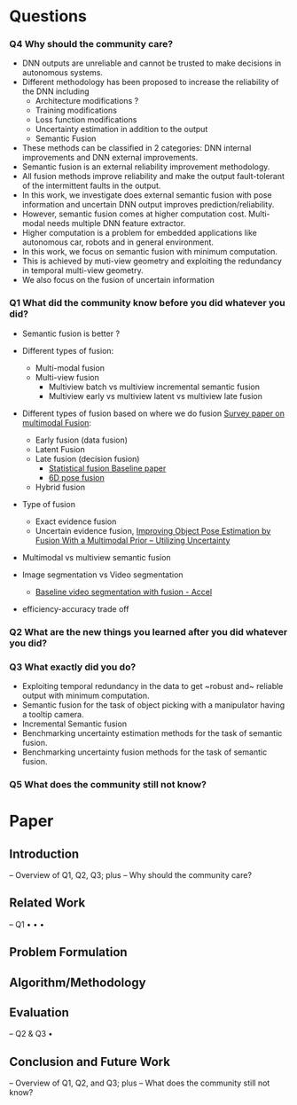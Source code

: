 
# Questions 
### Q4 Why should the community care?

* DNN outputs are unreliable and cannot be trusted to make decisions in autonomous systems.
* Different methodology has been proposed to increase the reliability of the DNN including
   * Architecture modifications ?
   * Training modifications
   * Loss function modifications
   * Uncertainty estimation in addition to the output
   * Semantic Fusion 
* These methods can be classified in 2 categories: DNN internal improvements and DNN external improvements.
* Semantic fusion is an external reliability improvement methodology.
* All fusion methods improve reliability and make the output fault-tolerant of the intermittent faults in the output.
* In this work, we investigate does external semantic fusion with pose information and uncertain DNN output improves prediction/reliability.
* However, semantic fusion comes at higher computation cost. Multi-modal needs multiple DNN feature extractor.
* Higher computation is a problem for embedded applications like autonomous car, robots and in general environment.
* In this work, we focus on semantic fusion with minimum computation.
* This is achieved by muti-view geometry and exploiting the redundancy in temporal multi-view geometry.
* We also focus on the fusion of uncertain information 

### Q1 What did the community know before you did whatever you did?
* Semantic fusion is better ?
* Different types of fusion:
   * Multi-modal fusion
   * Multi-view fusion
       * Multiview batch vs multiview incremental semantic fusion 
       * Multiview early vs multiview latent vs multiview late fusion
* Different types of fusion based on where we do fusion [Survey paper on multimodal Fusion](https://hal-univ-evry.archives-ouvertes.fr/hal-02963619/file/Deep_Multimodal_Fusion_for_Semantic_Image_Segmentation__A_Survey.pdf):
   * Early fusion (data fusion)
   * Latent Fusion
   * Late fusion (decision fusion)
     * [Statistical fusion Baseline paper](https://arxiv.org/abs/1807.11249) 
     * [6D pose fusion ](https://ieeexplore.ieee.org/document/9670642)
   * Hybrid fusion 
* Type of fusion
   * Exact evidence fusion
   * Uncertain evidence fusion, [Improving Object Pose Estimation by Fusion With a Multimodal Prior – Utilizing Uncertainty](https://ieeexplore.ieee.org/document/9670642)
* Multimodal vs multiview semantic fusion
* Image segmentation vs Video segmentation 
   * [Baseline video segmentation with fusion - Accel](https://arxiv.org/pdf/1807.06667.pdf)

* efficiency-accuracy trade off

### Q2 What are the new things you learned after you did whatever you did?

### Q3 What exactly did you do?

* Exploiting temporal redundancy in the data to get ~robust and~ reliable output with minimum computation.
* Semantic fusion for the task of object picking with a manipulator having a tooltip camera.
* Incremental Semantic fusion
* Benchmarking uncertainty estimation methods  for the task of semantic fusion.
* Benchmarking uncertainty fusion methods for the task of semantic fusion. 

### Q5 What does the community still not know?



# Paper 

## Introduction
– Overview of Q1, Q2, Q3; plus
– Why should the community care?

## Related Work
– Q1
•
•
•
## Problem Formulation
## Algorithm/Methodology
## Evaluation
– Q2 & Q3
•
## Conclusion and Future Work
– Overview of Q1, Q2, and Q3; plus
– What does the community still not know?


